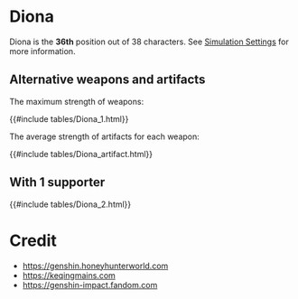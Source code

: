 # Diona

Diona is the **36th** position out of 38 characters. See [Simulation Settings](./simulation_settings.md) for more information.

## Alternative weapons and artifacts

The maximum strength of weapons:

{{#include tables/Diona_1.html}}

The average strength of artifacts for each weapon:

{{#include tables/Diona_artifact.html}}

## With 1 supporter

{{#include tables/Diona_2.html}}

# Credit

- <https://genshin.honeyhunterworld.com>
- <https://keqingmains.com>
- <https://genshin-impact.fandom.com>
